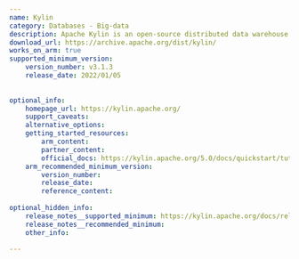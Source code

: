 ```yaml
---
name: Kylin
category: Databases - Big-data
description: Apache Kylin is an open-source distributed data warehouse for big data analytics. It provides OLAP (Online Analytical Processing) capabilities, enabling ultra-fast query performance on large datasets, and supports integration with Hadoop and Spark for efficient data processing.
download_url: https://archive.apache.org/dist/kylin/
works_on_arm: true
supported_minimum_version:
    version_number: v3.1.3
    release_date: 2022/01/05
 
 
optional_info:
    homepage_url: https://kylin.apache.org/
    support_caveats:
    alternative_options:
    getting_started_resources:
        arm_content:
        partner_content:
        official_docs: https://kylin.apache.org/5.0/docs/quickstart/tutorial
    arm_recommended_minimum_version:
        version_number:
        release_date:
        reference_content:
 
optional_hidden_info:
    release_notes__supported_minimum: https://kylin.apache.org/docs/release_notes.html#:~:text=on%20model%20saving-,%5BKYLIN%2D4864%5D%20%2D%20Support%20building%20and%20testing%20Kylin%20on%20ARM64%20architecture%20platform,-%5BKYLIN%2D4944%5D%20%2D%20Upgrade
    release_notes__recommended_minimum:
    other_info:
 
---
```

